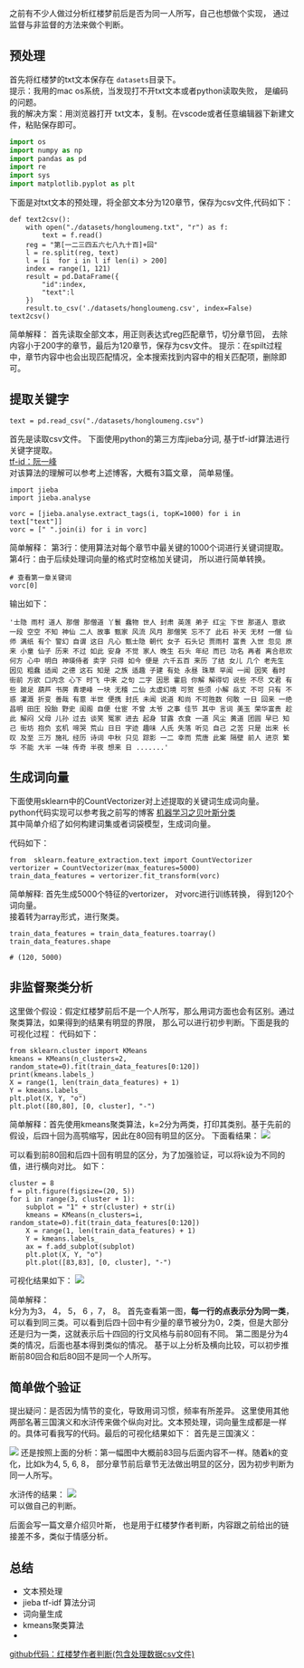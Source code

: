之前有不少人做过分析红楼梦前后是否为同一人所写，自己也想做个实现， 通过监督与非监督的方法来做个判断。

## 预处理
首先将红楼梦的txt文本保存在 `datasets`目录下。  
提示：我用的mac os系统，当发现打不开txt文本或者python读取失败， 是编码的问题。  
我的解决方案：用浏览器打开 txt文本，复制。在vscode或者任意编辑器下新建文件，粘贴保存即可。

```python
import os
import numpy as np
import pandas as pd
import re
import sys  
import matplotlib.pyplot as plt
```
下面是对txt文本的预处理，将全部文本分为120章节，保存为csv文件,代码如下：
```
def text2csv():
    with open("./datasets/hongloumeng.txt", "r") as f:
        text = f.read()
    reg = "第[一二三四五六七八九十百]+回"
    l = re.split(reg, text)
    l = [i  for i in l if len(i) > 200]
    index = range(1, 121)
    result = pd.DataFrame({
        "id":index,
        "text":l
    })
    result.to_csv('./datasets/hongloumeng.csv', index=False)
text2csv()
```
简单解释：
首先读取全部文本，用正则表达式reg匹配章节，切分章节回， 去除内容小于200字的章节，最后为120章节，保存为csv文件。
提示：在spilt过程中，章节内容中也会出现匹配情况，全本搜索找到内容中的相关匹配项，删除即可。

## 提取关键字
```
text = pd.read_csv("./datasets/hongloumeng.csv")
```
首先是读取csv文件。
下面使用python的第三方库jieba分词, 基于tf-idf算法进行关键字提取。  
[tf-id：阮一峰](http://www.ruanyifeng.com/blog/2013/03/tf-idf.html)  
对该算法的理解可以参考上述博客，大概有3篇文章， 简单易懂。  
```
import jieba
import jieba.analyse

vorc = [jieba.analyse.extract_tags(i, topK=1000) for i in text["text"]]
vorc = [" ".join(i) for i in vorc]
```

简单解释：
第3行：使用算法对每个章节中最关键的1000个词进行关键词提取。
第4行：由于后续处理词向量的格式时空格加关键词， 所以进行简单转换。
```
# 查看第一章关键词
vorc[0]
```

输出如下：
```
'士隐 雨村 道人 那僧 那僧道 丫鬟 蠢物 世人 封肃 英莲 弟子 红尘 下世 那道人 意欲 一段 空空 不知 神仙 二人 故事 甄家 风流 风月 那僧笑 忘不了 此石 补天 无材 一僧 仙师 满纸 有个 警幻 自谓 这日 凡心 甄士隐 朝代 女子 石头记 贾雨村 富贵 入世 忽见 原来 小童 仙子 历来 不过 如此 安身 不觉 家人 晚生 石头 年纪 而已 功名 再者 离合悲欢 何方 心中 明白 神瑛侍者 卖字 只得 如今 便是 六千五百 来历 了结 女儿 几个 老先生 因见 粗蠢 适闻 之德 这石 知是 之族 适趣 子建 有处 永昼 珠草 罕闻 一闻 因笑 看时 街前 方欲 口内念 心下 时飞 中来 之句 二字 因思 霍启 你解 解得切 说些 不尽 文君 有些 跛足 葫芦 书房 青埂峰 一块 无稽 二仙 太虚幻境 可贺 些须 小解 岳丈 不可 只有 不惑 灌溉 折变 善哉 有意 半世 便携 封氏 未闻 说道 和尚 不可胜数 何敢 一日 回来 一绝 昌明 田庄 投胎 野史 闺阁 自便 仕宦 不曾 太爷 之事 佳节 其中 言词 美玉 荣华富贵 趁此 解闷 父母 儿孙 过去 谈笑 冤家 进去 起身 甘露 衣食 一道 风尘 黄道 团圆 早已 知己 街坊 抱负 玄机 啼哭 荒山 日日 字迹 趣味 人氏 失落 听见 自己 之苦 只是 出来 长叹 及至 三万 施礼 经历 诗词 中秋 只见 踪影 一二 幸而 荒唐 此案 隔壁 前人 进京 繁华 不能 大半 一味 传奇 半夜 想来 日 .......'
```

## 生成词向量

下面使用sklearn中的CountVectorizer对上述提取的关键词生成词向量。  
python代码实现可以参考我之前写的博客    [机器学习之贝叶斯分类](https://github.com/yunshuipiao/SWBlog/blob/master/maching_learning/%E6%9C%BA%E5%99%A8%E5%AD%A6%E4%B9%A0%E4%B9%8B%E8%B4%9D%E5%8F%B6%E6%96%AF%E5%88%86%E7%B1%BB(python%E5%AE%9E%E7%8E%B0).md)  
其中简单介绍了如何构建词集或者词袋模型，生成词向量。

代码如下：
```
from  sklearn.feature_extraction.text import CountVectorizer
vertorizer = CountVectorizer(max_features=5000)
train_data_features = vertorizer.fit_transform(vorc)
```
简单解释: 首先生成5000个特征的vertorizer， 对vorc进行训练转换， 得到120个词向量。  
接着转为array形式，进行聚类。

```
train_data_features = train_data_features.toarray()
train_data_features.shape

# (120, 5000)
```

## 非监督聚类分析

这里做个假设：假定红楼梦前后不是一个人所写，那么用词方面也会有区别。通过聚类算法，如果得到的结果有明显的界限， 那么可以进行初步判断。下面是我的可视化过程：
代码如下：
```
from sklearn.cluster import KMeans
kmeans = KMeans(n_clusters=2, random_state=0).fit(train_data_features[0:120])
print(kmeans.labels_)
X = range(1, len(train_data_features) + 1)
Y = kmeans.labels_
plt.plot(X, Y, "o")
plt.plot([80,80], [0, cluster], "-")
```
简单解释：首先使用kmeans聚类算法，k=2分为两类，打印其类别。基于先前的假设，后四十回为高鹗缩写，因此在80回有明显的区分。
下面看结果：
![](https://user-gold-cdn.xitu.io/2018/5/27/1639d8b900269173?w=1236&h=818&f=png&s=75073)

可以看到前80回和后四十回有明显的区分，为了加强验证，可以将k设为不同的值，进行横向对比。
如下：
```
cluster = 8
f = plt.figure(figsize=(20, 5))
for i in range(3, cluster + 1):
    subplot = "1" + str(cluster) + str(i)
    kmeans = KMeans(n_clusters=i, random_state=0).fit(train_data_features[0:120])
    X = range(1, len(train_data_features) + 1)
    Y = kmeans.labels_
    ax = f.add_subplot(subplot)
    plt.plot(X, Y, "o")
    plt.plot([83,83], [0, cluster], "-")
```
可视化结果如下：
![](https://user-gold-cdn.xitu.io/2018/5/27/1639d8f716935341?w=1888&h=670&f=png&s=100118)

简单解释：  
k分为为3， 4， 5， 6 ，7， 8。
首先查看第一图，**每一行的点表示分为同一类**，可以看到同三类。可以看到后四十回中有少量的章节被分为0，2类，但是大部分还是归为一类，这就表示后十四回的行文风格与前80回有不同。
第二图是分为4类的情况，后面也基本得到类似的情况。
基于以上分析及横向比较，可以初步推断前80回合和后80回不是同一个人所写。

## 简单做个验证
提出疑问：是否因为情节的变化，导致用词习惯，频率有所差异。
这里使用其他两部名著三国演义和水浒传来做个纵向对比。文本预处理，词向量生成都是一样的。具体可看我写的代码。最后的可视化结果如下：
首先是三国演义：

![](https://user-gold-cdn.xitu.io/2018/5/27/1639d98effff1731?w=1798&h=578&f=png&s=147283)
还是按照上面的分析：第一幅图中大概前83回与后面内容不一样。随着k的变化，比如k为4, 5, 6, 8， 部分章节前后章节无法做出明显的区分，因为初步判断为同一人所写。

水浒传的结果：
![](https://user-gold-cdn.xitu.io/2018/5/27/1639d9c827ee4bee?w=1788&h=590&f=png&s=149208)  
可以做自己的判断。

后面会写一篇文章介绍贝叶斯， 也是用于红楼梦作者判断，内容跟之前给出的链接差不多，类似于情感分析。


## 总结
* 文本预处理
* jieba tf-idf 算法分词
* 词向量生成
* kmeans聚类算法  
* 

[github代码：红楼梦作者判断(包含处理数据csv文件)](https://github.com/yunshuipiao/sw-kaggle/tree/master/experimental/sidamingzhu)  




